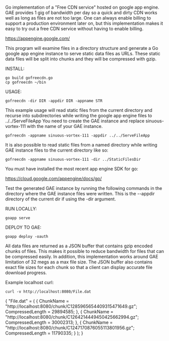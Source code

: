 Go implementation of a "Free CDN service" hosted on google app engine. GAE provides 1 gig of
bandwidth per day so a quick and dirty CDN works well as long as files are not too large.
One can always enable billing to support a production environment later on, but this
implementation makes it easy to try out a free CDN service without having to enable billing.

https://appengine.google.com/

This program will examine files in a directory structure and generate a Go google app engine
instance to serve static data files as URLs. These static data files will be split into chunks
and they will be compressed with gzip.

INSTALL:

	go build gofreecdn.go
	cp gofreecdn ~/bin

USAGE:

	gofreecdn -dir DIR -appdir DIR -appname STR

This example usage will read static files from the current directory and recurse
into subdirectories while writing the google app engine files to ../../ServeFileApp
You need to create the GAE instance and replace sinuous-vortex-111 with the name
of your GAE instance.

	gofreecdn -appname sinuous-vortex-111 -appdir ../../ServeFileApp

It is also possible to read static files from a named directory while writing
GAE instance files to the current directory like so:

	gofreecdn -appname sinuous-vortex-111 -dir ../StaticFilesDir

You must have installed the most recent app engine SDK for go:

https://cloud.google.com/appengine/docs/go/

Test the generated GAE instance by running the following commands in the
directory where the GAE instance files were written. This is the --appdir
directory of the current dir if using the -dir argument.

RUN LOCALLY:

	goapp serve

DEPLOY TO GAE:

	goapp deploy -oauth

All data files are returned as a JSON buffer that contains gzip encoded chunks
of files. This makes it possible to reduce bandwidth for files that can be
compressed easily. In addition, this implementation works around GAE limitation
of 32 megs as a max file size. The JSON buffer also contains exact file sizes
for each chunk so that a client can display accurate file download progress.

Example localhost curl:

	curl -v http://localhost:8080/File.dat
{
    "File.dat" =     (
                {
            ChunkName = "http://localhost:8080/chunk/C1285965654409315471649.gz";
            CompressedLength = 29894585;
        },
                {
            ChunkName = "http://localhost:8080/chunk/C1264214449450425662994.gz";
            CompressedLength = 30002313;
        },
                {
            ChunkName = "http://localhost:8080/chunk/C1247170876055113801956.gz";
            CompressedLength = 11790335;
        }
    );
}

